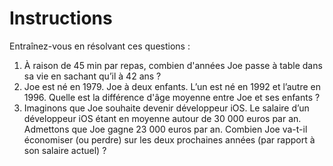 # Instructions

Entraînez-vous en résolvant ces questions :

1. À raison de 45 min par repas, combien d'années Joe passe à table dans sa vie en sachant qu’il à 42 ans ?
2. Joe est né en 1979. Joe à deux enfants. L’un est né en 1992 et l’autre en 1996. Quelle est la différence d'âge moyenne entre Joe et ses enfants ?
3. Imaginons que Joe souhaite devenir développeur iOS. Le salaire d’un développeur iOS étant en moyenne autour de 30 000 euros par an. Admettons que Joe gagne 23 000 euros par an. Combien Joe va-t-il économiser (ou perdre) sur les deux prochaines années (par rapport à son salaire actuel) ?
